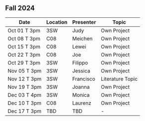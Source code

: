 ## Fall 2024

| Date            | Location   | Presenter                | Topic              |
|-----------------|------------|--------------------------|--------------------|
| Oct 01 T 3pm    | 3SW        | Judy                     | Own Project        |
| Oct 08 T 3pm    | C08        | Meichen                  | Own Project        |
| Oct 15 T 3pm    | C08        | Lewei                    | Own Project        |
| Oct 22 T 3pm    | C08        | Joe                      | Own Project        |
| Oct 29 T 3pm    | 3SW        | Filippo                  | Own Project        |
| Nov 05 T 3pm    | 3SW        | Jessica                  | Own Project        |
| Nov 12 T 3pm    | 3SW        | Francisco                | Literature Topic   |
| Nov 19 T 3pm    | 3SW        | Joanna                   | Own Project        |
| Dec 03 T 4pm    | 3SW        | Monica                   | Own Project        |
| Dec 10 T 3pm    | C08        | Laurenz                  | Own Project        |
| Dec 17 T 3pm    | TBD        | TBD                      | -                  |

